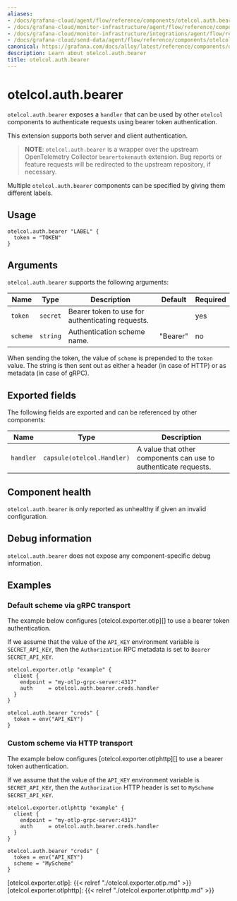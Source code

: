 ```yaml
---
aliases:
- /docs/grafana-cloud/agent/flow/reference/components/otelcol.auth.bearer/
- /docs/grafana-cloud/monitor-infrastructure/agent/flow/reference/components/otelcol.auth.bearer/
- /docs/grafana-cloud/monitor-infrastructure/integrations/agent/flow/reference/components/otelcol.auth.bearer/
- /docs/grafana-cloud/send-data/agent/flow/reference/components/otelcol.auth.bearer/
canonical: https://grafana.com/docs/alloy/latest/reference/components/otelcol.auth.bearer/
description: Learn about otelcol.auth.bearer
title: otelcol.auth.bearer
---
```


# otelcol.auth.bearer

`otelcol.auth.bearer` exposes a `handler` that can be used by other `otelcol`
components to authenticate requests using bearer token authentication.

This extension supports both server and client authentication.

> **NOTE**: `otelcol.auth.bearer` is a wrapper over the upstream OpenTelemetry
> Collector `bearertokenauth` extension. Bug reports or feature requests will
> be redirected to the upstream repository, if necessary.

Multiple `otelcol.auth.bearer` components can be specified by giving them
different labels.

## Usage

```river
otelcol.auth.bearer "LABEL" {
  token = "TOKEN"
}
```

## Arguments

`otelcol.auth.bearer` supports the following arguments:

Name | Type | Description | Default | Required
---- | ---- | ----------- | ------- | --------
`token` | `secret` | Bearer token to use for authenticating requests. | | yes
`scheme` | `string` | Authentication scheme name. | "Bearer" | no

When sending the token, the value of `scheme` is prepended to the `token` value.
The string is then sent out as either a header (in case of HTTP) or as metadata (in case of gRPC).

## Exported fields

The following fields are exported and can be referenced by other components:

Name | Type | Description
---- | ---- | -----------
`handler` | `capsule(otelcol.Handler)` | A value that other components can use to authenticate requests.

## Component health

`otelcol.auth.bearer` is only reported as unhealthy if given an invalid
configuration.

## Debug information

`otelcol.auth.bearer` does not expose any component-specific debug information.

## Examples

### Default scheme via gRPC transport

The example below configures [otelcol.exporter.otlp][] to use a bearer token authentication.

If we assume that the value of the `API_KEY` environment variable is `SECRET_API_KEY`, then 
the `Authorization` RPC metadata is set to `Bearer SECRET_API_KEY`.

```river
otelcol.exporter.otlp "example" {
  client {
    endpoint = "my-otlp-grpc-server:4317"
    auth     = otelcol.auth.bearer.creds.handler
  }
}

otelcol.auth.bearer "creds" {
  token = env("API_KEY")
}
```

### Custom scheme via HTTP transport

The example below configures [otelcol.exporter.otlphttp][] to use a bearer token authentication.

If we assume that the value of the `API_KEY` environment variable is `SECRET_API_KEY`, then 
the `Authorization` HTTP header is set to `MyScheme SECRET_API_KEY`.

```river
otelcol.exporter.otlphttp "example" {
  client {
    endpoint = "my-otlp-grpc-server:4317"
    auth     = otelcol.auth.bearer.creds.handler
  }
}

otelcol.auth.bearer "creds" {
  token = env("API_KEY")
  scheme = "MyScheme"
}
```

[otelcol.exporter.otlp]: {{< relref "./otelcol.exporter.otlp.md" >}}
[otelcol.exporter.otlphttp]: {{< relref "./otelcol.exporter.otlphttp.md" >}}
